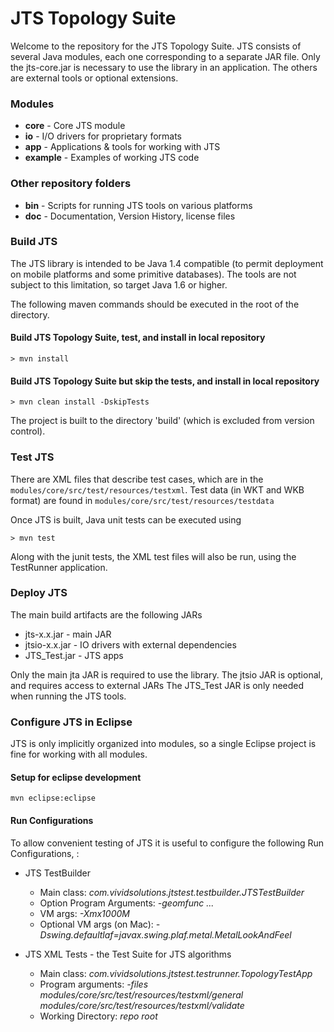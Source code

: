 # JTS Topology Suite

Welcome to the repository for the JTS Topology Suite.
JTS consists of several Java modules,
each one corresponding to a separate JAR file.
Only the jts-core.jar is necessary to use the library in an application.
The others are external tools or optional extensions.

### Modules

- __core__ - Core JTS module
- __io__ - I/O drivers for proprietary formats
- __app__ - Applications & tools for working with JTS
- __example__ - Examples of working JTS code

### Other repository folders

- __bin__ - Scripts for running JTS tools on various platforms
- __doc__ - Documentation, Version History, license files

### Build JTS

The JTS library is intended to be Java 1.4 compatible
(to permit deployment on mobile platforms and some primitive databases).
The tools are not subject to this limitation, so target Java 1.6 or higher.

The following maven commands should be executed in the root of the directory.

#### Build JTS Topology Suite, test, and install in local repository

```console
> mvn install
```

#### Build JTS Topology Suite but skip the tests, and install in local repository

```console
> mvn clean install -DskipTests
```

The project is built to the directory 'build' (which is excluded from version control).

### Test JTS

There are XML files that describe test cases, which are in the `modules/core/src/test/resources/testxml`.
Test data (in WKT and WKB format) are found in `modules/core/src/test/resources/testdata`

Once JTS is built, Java unit tests can be executed using

```console
> mvn test
```

Along with the junit tests, the XML test files will also be run, using the TestRunner application.

### Deploy JTS

The main build artifacts are the following JARs

* jts-x.x.jar - main JAR
* jtsio-x.x.jar - IO drivers with external dependencies
* JTS_Test.jar - JTS apps

Only the main jta JAR is required to use the library.
The jtsio JAR is optional, and requires access to external JARs
The JTS_Test JAR is only needed when running the JTS tools.

### Configure JTS in Eclipse

JTS is only implicitly organized into modules, so a single Eclipse project is
fine for working with all modules.

#### Setup for eclipse development

```console
mvn eclipse:eclipse
```

#### Run Configurations

To allow convenient testing of JTS it is useful to configure the following Run Configurations, :

- JTS TestBuilder
  - Main class: _com.vividsolutions.jtstest.testbuilder.JTSTestBuilder_
  - Option Program Arguments: _-geomfunc <classname> ..._
  - VM args: _-Xmx1000M_
  - Optional VM args (on Mac): _-Dswing.defaultlaf=javax.swing.plaf.metal.MetalLookAndFeel_

- JTS XML Tests - the Test Suite for JTS algorithms
  - Main class: _com.vividsolutions.jtstest.testrunner.TopologyTestApp_
  - Program arguments: _-files modules/core/src/test/resources/testxml/general modules/core/src/test/resources/testxml/validate_
  - Working Directory: _repo root_
